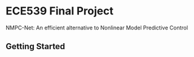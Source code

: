 # ECE539 Final Project
NMPC-Net: An efficient alternative to Nonlinear Model Predictive Control

## Getting Started

